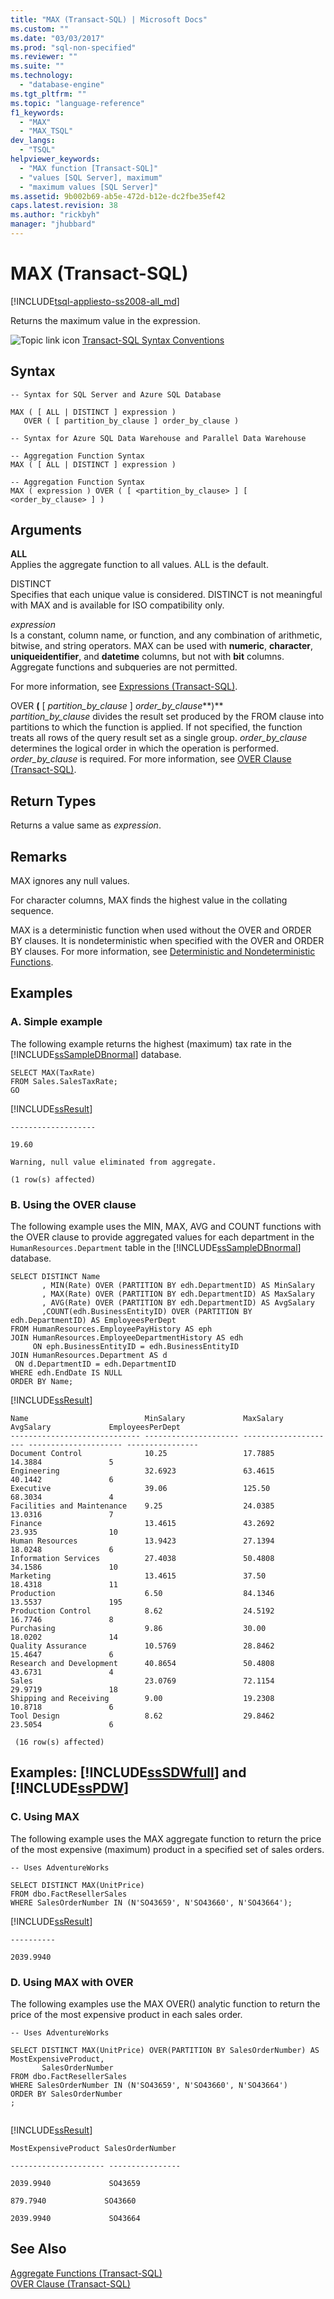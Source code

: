 ```yaml
---
title: "MAX (Transact-SQL) | Microsoft Docs"
ms.custom: ""
ms.date: "03/03/2017"
ms.prod: "sql-non-specified"
ms.reviewer: ""
ms.suite: ""
ms.technology: 
  - "database-engine"
ms.tgt_pltfrm: ""
ms.topic: "language-reference"
f1_keywords: 
  - "MAX"
  - "MAX_TSQL"
dev_langs: 
  - "TSQL"
helpviewer_keywords: 
  - "MAX function [Transact-SQL]"
  - "values [SQL Server], maximum"
  - "maximum values [SQL Server]"
ms.assetid: 9b002b69-ab5e-472d-b12e-dc2fbe35ef42
caps.latest.revision: 38
ms.author: "rickbyh"
manager: "jhubbard"
---
```

# MAX (Transact-SQL)
[!INCLUDE[tsql-appliesto-ss2008-all_md](../../database-engine/configure/windows/includes/tsql-appliesto-ss2008-all-md.md)]

  Returns the maximum value in the expression.  
  
 ![Topic link icon](../../database-engine/configure/windows/media/topic-link.gif "Topic link icon") [Transact-SQL Syntax Conventions](../Topic/Transact-SQL%20Syntax%20Conventions%20\(Transact-SQL\).md)  
  
## Syntax  
  
```  
-- Syntax for SQL Server and Azure SQL Database  
  
MAX ( [ ALL | DISTINCT ] expression )  
   OVER ( [ partition_by_clause ] order_by_clause )     
```  
  
```  
-- Syntax for Azure SQL Data Warehouse and Parallel Data Warehouse  
  
-- Aggregation Function Syntax  
MAX ( [ ALL | DISTINCT ] expression )  
  
-- Aggregation Function Syntax   
MAX ( expression ) OVER ( [ <partition_by_clause> ] [ <order_by_clause> ] )  
```  
  
## Arguments  
 **ALL**  
 Applies the aggregate function to all values. ALL is the default.  
  
 DISTINCT  
 Specifies that each unique value is considered. DISTINCT is not meaningful with MAX and is available for ISO compatibility only.  
  
 *expression*  
 Is a constant, column name, or function, and any combination of arithmetic, bitwise, and string operators. MAX can be used with **numeric**, **character**, **uniqueidentifier**, and **datetime** columns, but not with **bit** columns. Aggregate functions and subqueries are not permitted.  
  
 For more information, see [Expressions &#40;Transact-SQL&#41;](../../t-sql/language-elements/expressions-transact-sql.md).  
  
 OVER **(** [ *partition_by_clause* ] *order_by_clause***)**  
 *partition_by_clause* divides the result set produced by the FROM clause into partitions to which the function is applied. If not specified, the function treats all rows of the query result set as a single group. *order_by_clause* determines the logical order in which the operation is performed. *order_by_clause* is required. For more information, see [OVER Clause &#40;Transact-SQL&#41;](../Topic/OVER%20Clause%20\(Transact-SQL\).md).  
  
## Return Types  
 Returns a value same as *expression*.  
  
## Remarks  
 MAX ignores any null values.  
  
 For character columns, MAX finds the highest value in the collating sequence.  
  
 MAX is a deterministic function when used without the OVER and ORDER BY clauses. It is nondeterministic when specified with the OVER and ORDER BY clauses. For more information, see [Deterministic and Nondeterministic Functions](../../relational-databases/user-defined-functions/deterministic-and-nondeterministic-functions.md).  
  
## Examples  
  
### A. Simple example  
 The following example returns the highest (maximum) tax rate in the [!INCLUDE[ssSampleDBnormal](../../analysis-services/data-mining/includes/sssampledbnormal-md.md)] database.  
  
```  
SELECT MAX(TaxRate)  
FROM Sales.SalesTaxRate;  
GO  
```  
  
 [!INCLUDE[ssResult](../../relational-databases/includes/ssresult-md.md)]  
  
 `-------------------`  
  
 `19.60`  
  
 `Warning, null value eliminated from aggregate.`  
  
 `(1 row(s) affected)`  
  
### B. Using the OVER clause  
 The following example uses the MIN, MAX, AVG and COUNT functions with the OVER clause to provide aggregated values for each department in the `HumanResources.Department` table in the [!INCLUDE[ssSampleDBnormal](../../analysis-services/data-mining/includes/sssampledbnormal-md.md)] database.  
  
```  
SELECT DISTINCT Name  
       , MIN(Rate) OVER (PARTITION BY edh.DepartmentID) AS MinSalary  
       , MAX(Rate) OVER (PARTITION BY edh.DepartmentID) AS MaxSalary  
       , AVG(Rate) OVER (PARTITION BY edh.DepartmentID) AS AvgSalary  
       ,COUNT(edh.BusinessEntityID) OVER (PARTITION BY edh.DepartmentID) AS EmployeesPerDept  
FROM HumanResources.EmployeePayHistory AS eph  
JOIN HumanResources.EmployeeDepartmentHistory AS edh  
     ON eph.BusinessEntityID = edh.BusinessEntityID  
JOIN HumanResources.Department AS d  
 ON d.DepartmentID = edh.DepartmentID  
WHERE edh.EndDate IS NULL  
ORDER BY Name;  
```  
  
 [!INCLUDE[ssResult](../../relational-databases/includes/ssresult-md.md)]  
  
```  
Name                          MinSalary             MaxSalary             AvgSalary             EmployeesPerDept  
----------------------------- --------------------- --------------------- --------------------- ----------------  
Document Control              10.25                 17.7885               14.3884               5  
Engineering                   32.6923               63.4615               40.1442               6  
Executive                     39.06                 125.50                68.3034               4  
Facilities and Maintenance    9.25                  24.0385               13.0316               7  
Finance                       13.4615               43.2692               23.935                10  
Human Resources               13.9423               27.1394               18.0248               6  
Information Services          27.4038               50.4808               34.1586               10  
Marketing                     13.4615               37.50                 18.4318               11  
Production                    6.50                  84.1346               13.5537               195  
Production Control            8.62                  24.5192               16.7746               8  
Purchasing                    9.86                  30.00                 18.0202               14  
Quality Assurance             10.5769               28.8462               15.4647               6  
Research and Development      40.8654               50.4808               43.6731               4  
Sales                         23.0769               72.1154               29.9719               18  
Shipping and Receiving        9.00                  19.2308               10.8718               6  
Tool Design                   8.62                  29.8462               23.5054               6  
  
 (16 row(s) affected)  
```  
  
## Examples: [!INCLUDE[ssSDWfull](../../relational-databases/security/encryption/includes/sssdwfull-md.md)] and [!INCLUDE[ssPDW](../../database-engine/configure/windows/includes/sspdw-md.md)]  
  
### C. Using MAX  
 The following example uses the MAX aggregate function to return the price of the most expensive (maximum) product in a specified set of sales orders.  
  
```  
-- Uses AdventureWorks  
  
SELECT DISTINCT MAX(UnitPrice)   
FROM dbo.FactResellerSales   
WHERE SalesOrderNumber IN (N'SO43659', N'SO43660', N'SO43664');  
```  
  
 [!INCLUDE[ssResult](../../relational-databases/includes/ssresult-md.md)]  
  
 `----------`  
  
 `2039.9940`  
  
### D. Using MAX with OVER  
 The following examples use the MAX OVER() analytic function to return the price of the most expensive product in each sales order.  
  
```  
-- Uses AdventureWorks  
  
SELECT DISTINCT MAX(UnitPrice) OVER(PARTITION BY SalesOrderNumber) AS MostExpensiveProduct,  
       SalesOrderNumber  
FROM dbo.FactResellerSales    
WHERE SalesOrderNumber IN (N'SO43659', N'SO43660', N'SO43664')  
ORDER BY SalesOrderNumber  
;  
  
```  
  
 [!INCLUDE[ssResult](../../relational-databases/includes/ssresult-md.md)]  
  
 `MostExpensiveProduct SalesOrderNumber`  
  
 `--------------------- ----------------`  
  
 `2039.9940             SO43659`  
  
 `879.7940             SO43660`  
  
 `2039.9940             SO43664`  
  
## See Also  
 [Aggregate Functions &#40;Transact-SQL&#41;](../../t-sql/functions/aggregate-functions-transact-sql.md)   
 [OVER Clause &#40;Transact-SQL&#41;](../Topic/OVER%20Clause%20\(Transact-SQL\).md)  
  
  

